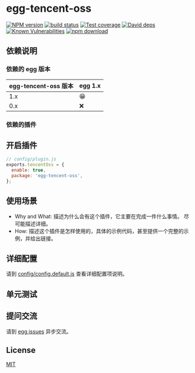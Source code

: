 # egg-tencent-oss

[![NPM version][npm-image]][npm-url]
[![build status][travis-image]][travis-url]
[![Test coverage][codecov-image]][codecov-url]
[![David deps][david-image]][david-url]
[![Known Vulnerabilities][snyk-image]][snyk-url]
[![npm download][download-image]][download-url]

[npm-image]: https://img.shields.io/npm/v/egg-tencent-oss.svg?style=flat-square
[npm-url]: https://npmjs.org/package/egg-tencent-oss
[travis-image]: https://img.shields.io/travis/eggjs/egg-tencent-oss.svg?style=flat-square
[travis-url]: https://travis-ci.org/eggjs/egg-tencent-oss
[codecov-image]: https://img.shields.io/codecov/c/github/eggjs/egg-tencent-oss.svg?style=flat-square
[codecov-url]: https://codecov.io/github/eggjs/egg-tencent-oss?branch=master
[david-image]: https://img.shields.io/david/eggjs/egg-tencent-oss.svg?style=flat-square
[david-url]: https://david-dm.org/eggjs/egg-tencent-oss
[snyk-image]: https://snyk.io/test/npm/egg-tencent-oss/badge.svg?style=flat-square
[snyk-url]: https://snyk.io/test/npm/egg-tencent-oss
[download-image]: https://img.shields.io/npm/dm/egg-tencent-oss.svg?style=flat-square
[download-url]: https://npmjs.org/package/egg-tencent-oss

<!--
Description here.
-->

## 依赖说明

### 依赖的 egg 版本

egg-tencent-oss 版本 | egg 1.x
--- | ---
1.x | 😁
0.x | ❌

### 依赖的插件
<!--

如果有依赖其它插件，请在这里特别说明。如

- security
- multipart

-->

## 开启插件

```js
// config/plugin.js
exports.tencentOss = {
  enable: true,
  package: 'egg-tencent-oss',
};
```

## 使用场景

- Why and What: 描述为什么会有这个插件，它主要在完成一件什么事情。
尽可能描述详细。
- How: 描述这个插件是怎样使用的，具体的示例代码，甚至提供一个完整的示例，并给出链接。

## 详细配置

请到 [config/config.default.js](config/config.default.js) 查看详细配置项说明。

## 单元测试

<!-- 描述如何在单元测试中使用此插件，例如 schedule 如何触发。无则省略。-->

## 提问交流

请到 [egg issues](https://github.com/eggjs/egg/issues) 异步交流。

## License

[MIT](LICENSE)
